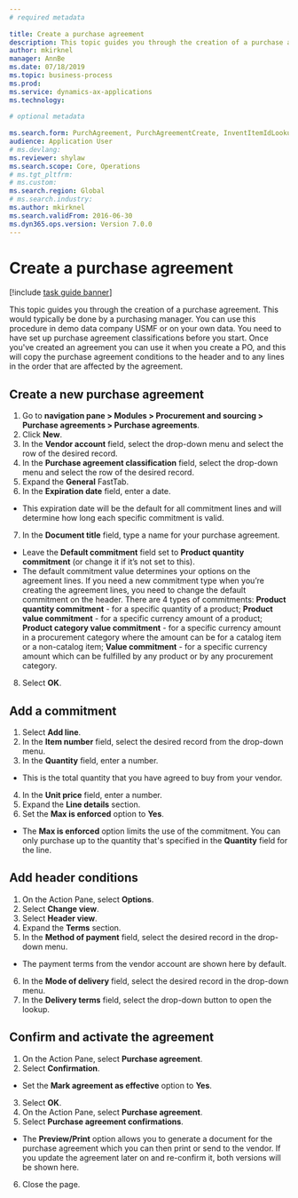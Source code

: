 ```yaml
--- 
# required metadata 
 
title: Create a purchase agreement
description: This topic guides you through the creation of a purchase agreement. 
author: mkirknel
manager: AnnBe 
ms.date: 07/18/2019
ms.topic: business-process 
ms.prod:  
ms.service: dynamics-ax-applications 
ms.technology:  
 
# optional metadata 
 
ms.search.form: PurchAgreement, PurchAgreementCreate, InventItemIdLookupSimple, AgreementConfirmRunForm, PurchAgreementHistory   
audience: Application User 
# ms.devlang:  
ms.reviewer: shylaw
ms.search.scope: Core, Operations 
# ms.tgt_pltfrm:  
# ms.custom:  
ms.search.region: Global
# ms.search.industry: 
ms.author: mkirknel
ms.search.validFrom: 2016-06-30 
ms.dyn365.ops.version: Version 7.0.0 
---
```

# Create a purchase agreement

[!include [task guide banner](../../includes/task-guide-banner.md)]

This topic guides you through the creation of a purchase agreement. This would typically be done by a purchasing manager. You can use this procedure in demo data company USMF or on your own data. You need to have set up purchase agreement classifications before you start. Once you've created an agreement you can use it when you create a PO, and this will copy the purchase agreement conditions to the header and to any lines in the order that are affected by the agreement.


## Create a new purchase agreement
1. Go to **navigation pane > Modules > Procurement and sourcing > Purchase agreements > Purchase agreements**.
2. Click **New**.
3. In the **Vendor account** field, select the drop-down menu and select the row of the desired record.
4. In the **Purchase agreement classification** field, select the drop-down menu and select the row of the desired record.
5. Expand the **General** FastTab.
6. In the **Expiration date** field, enter a date.
- This expiration date will be the default for all commitment lines and will determine how long each specific commitment is valid.  
7. In the **Document title** field, type a name for your purchase agreement.
- Leave the **Default commitment** field set to **Product quantity commitment** (or change it if it’s not set to this).  
- The default commitment value determines your options on the agreement lines. If you need a new commitment type when you’re creating the agreement lines, you need to change the default commitment on the header. There are 4 types of commitments: **Product quantity commitment** - for a specific quantity of a product; **Product value commitment** - for a specific currency amount of a product; **Product category value commitment** - for a specific currency amount in a procurement category where the amount can be for a catalog item or a non-catalog item; **Value commitment** - for a specific currency amount which can be fulfilled by any product or by any procurement category.  
8. Select **OK**.

## Add a commitment
1. Select **Add line**.
2. In the **Item number** field, select the desired record from the drop-down menu.
3. In the **Quantity** field, enter a number.
- This is the total quantity that you have agreed to buy from your vendor.  
4. In the **Unit price** field, enter a number.
5. Expand the **Line details** section.
6. Set the **Max is enforced** option to **Yes**.
- The **Max is enforced** option limits the use of the commitment. You can only purchase up to the quantity that's specified in the **Quantity** field for the line.  

## Add header conditions
1. On the Action Pane, select **Options**.
2. Select **Change view**.
3. Select **Header view**.
4. Expand the **Terms** section.
5. In the **Method of payment** field, select the desired record in the drop-down menu.
- The payment terms from the vendor account are shown here by default.  
6. In the **Mode of delivery** field, select the desired record in the drop-down menu.
7. In the **Delivery terms** field, select the drop-down button to open the lookup.

## Confirm and activate the agreement
1. On the Action Pane, select **Purchase agreement**.
2. Select **Confirmation**.
- Set the **Mark agreement as effective** option to **Yes**.  
3. Select **OK**.
4. On the Action Pane, select **Purchase agreement**.
5. Select **Purchase agreement confirmations**.
- The **Preview/Print** option allows you to generate a document for the purchase agreement which you can then print or send to the vendor. If you update the agreement later on and re-confirm it, both versions will be shown here.  
6. Close the page.

